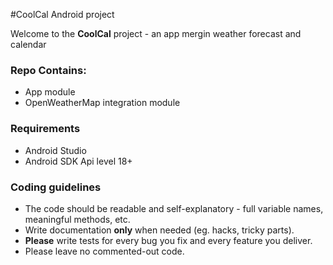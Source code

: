 #CoolCal Android project

Welcome to the **CoolCal** project - an app mergin weather forecast and calendar 

### Repo Contains:

- App module
- OpenWeatherMap integration module

### Requirements

- Android Studio
- Android SDK Api level 18+

### Coding guidelines

- The code should be readable and self-explanatory - full variable names, meaningful methods, etc.
- Write documentation **only** when needed (eg. hacks, tricky parts).
- **Please** write tests for every bug you fix and every feature you deliver.
- Please leave no commented-out code.
